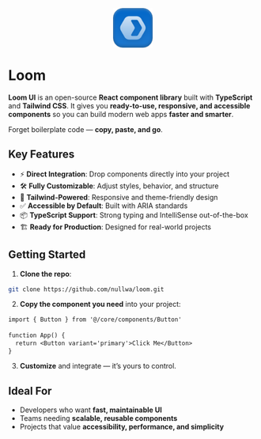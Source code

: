 <div style="display:flex;align-items:center;justify-content:center;margin-bottom:32px;flex-direction:column;" >
    <img src="public/loom-ui-blue.svg" alt="Loom UI Logo" width="80"/>
</div>

# Loom

**Loom UI** is an open-source **React component library** built with **TypeScript** and **Tailwind CSS**.
It gives you **ready-to-use, responsive, and accessible components** so you can build modern web apps **faster and smarter**.

Forget boilerplate code — **copy, paste, and go**.

## Key Features

- ⚡ **Direct Integration**: Drop components directly into your project
- 🛠 **Fully Customizable**: Adjust styles, behavior, and structure
- 🎨 **Tailwind-Powered**: Responsive and theme-friendly design
- ✅ **Accessible by Default**: Built with ARIA standards
- 📦 **TypeScript Support**: Strong typing and IntelliSense out-of-the-box
- 🏗 **Ready for Production**: Designed for real-world projects

## Getting Started

1. **Clone the repo**:

```bash
git clone https://github.com/nullwa/loom.git
```

2. **Copy the component you need** into your project:

```tsx
import { Button } from '@/core/components/Button'

function App() {
  return <Button variant='primary'>Click Me</Button>
}
```

3. **Customize** and integrate — it’s yours to control.

## Ideal For

- Developers who want **fast, maintainable UI**
- Teams needing **scalable, reusable components**
- Projects that value **accessibility, performance, and simplicity**
